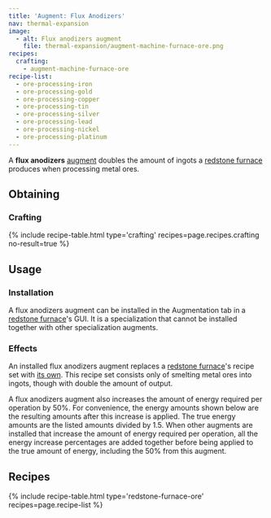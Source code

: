 ```yaml
---
title: 'Augment: Flux Anodizers'
nav: thermal-expansion
image:
  - alt: Flux anodizers augment
    file: thermal-expansion/augment-machine-furnace-ore.png
recipes:
  crafting:
    - augment-machine-furnace-ore
recipe-list:
  - ore-processing-iron
  - ore-processing-gold
  - ore-processing-copper
  - ore-processing-tin
  - ore-processing-silver
  - ore-processing-lead
  - ore-processing-nickel
  - ore-processing-platinum
---
```


A **flux anodizers** [augment](/docs/augments/) doubles the amount of ingots a
[redstone furnace](/docs/redstone-furnace/) produces when processing metal ores.


Obtaining
---------

### Crafting
{% include recipe-table.html type='crafting' recipes=page.recipes.crafting no-result=true %}


Usage
-----

### Installation
A flux anodizers augment can be installed in the Augmentation tab in a [redstone
furnace](/docs/redstone-furnace/)'s GUI. It is a specialization that cannot be
installed together with other specialization augments.

### Effects
An installed flux anodizers augment replaces a [redstone
furnace](/docs/redstone-furnace/)'s recipe set with [its own](#recipes). This
recipe set consists only of smelting metal ores into ingots, though with double
the amount of output.

A flux anodizers augment also increases the amount of energy required per
operation by 50%. For convenience, the energy amounts shown below are the
resulting amounts after this increase is applied. The true energy amounts are
the listed amounts divided by 1.5. When other augments are installed that
increase the amount of energy required per operation, all the energy increase
percentages are added together before being applied to the true amount of
energy, including the 50% from this augment.


Recipes
-------

{% include recipe-table.html type='redstone-furnace-ore' recipes=page.recipe-list %}
